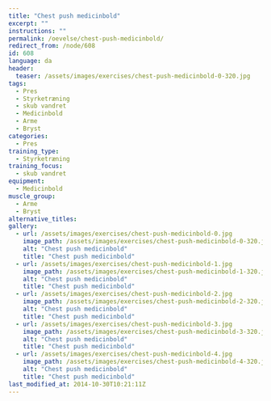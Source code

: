 ```yaml
---
title: "Chest push medicinbold"
excerpt: ""
instructions: ""
permalink: /oevelse/chest-push-medicinbold/
redirect_from: /node/608
id: 608
language: da
header:
  teaser: /assets/images/exercises/chest-push-medicinbold-0-320.jpg
tags:
  - Pres
  - Styrketræning
  - skub vandret
  - Medicinbold
  - Arme
  - Bryst
categories:
  - Pres
training_type: 
  - Styrketræning
training_focus: 
  - skub vandret
equipment:
  - Medicinbold
muscle_group:
  - Arme
  - Bryst
alternative_titles:
gallery:
  - url: /assets/images/exercises/chest-push-medicinbold-0.jpg
    image_path: /assets/images/exercises/chest-push-medicinbold-0-320.jpg
    alt: "Chest push medicinbold"
    title: "Chest push medicinbold"
  - url: /assets/images/exercises/chest-push-medicinbold-1.jpg
    image_path: /assets/images/exercises/chest-push-medicinbold-1-320.jpg
    alt: "Chest push medicinbold"
    title: "Chest push medicinbold"
  - url: /assets/images/exercises/chest-push-medicinbold-2.jpg
    image_path: /assets/images/exercises/chest-push-medicinbold-2-320.jpg
    alt: "Chest push medicinbold"
    title: "Chest push medicinbold"
  - url: /assets/images/exercises/chest-push-medicinbold-3.jpg
    image_path: /assets/images/exercises/chest-push-medicinbold-3-320.jpg
    alt: "Chest push medicinbold"
    title: "Chest push medicinbold"
  - url: /assets/images/exercises/chest-push-medicinbold-4.jpg
    image_path: /assets/images/exercises/chest-push-medicinbold-4-320.jpg
    alt: "Chest push medicinbold"
    title: "Chest push medicinbold"
last_modified_at: 2014-10-30T10:21:11Z
---
```

